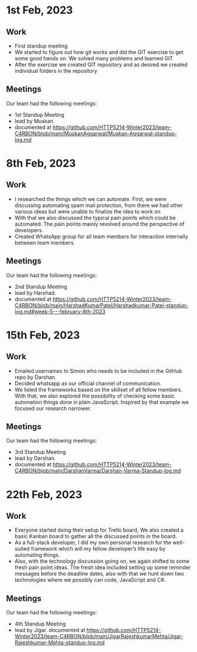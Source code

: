 
# 1st Feb, 2023

## Work
- First standup meeting
- We started to figure out how git works and did the GIT exercise to get some good hands on. We solved many problems and learned GIT
- After the exercise we created GIT repository and as desired we created individual folders in the repository
## Meetings
Our team had the following meetings:

- 1st Standup Meeting
- lead by Muskan.
- documented at https://github.com/HTTP5214-Winter2023/team-C4RBON/blob/main/MuskanAggarwal/Muskan-Aggarwal-standup-log.md


# 8th Feb, 2023

## Work
- I researched the things which we can automate. First, we were discussing automating spam mail protection, from there we had other various ideas but were unable to finalize the idea to work on
- With that we also discussed the typical pain points which could be automated. The pain points mainly revolved around the perspective of developers.
- Created WhatsApp group for all team members for interaction internally between team members
## Meetings
Our team had the following meetings:

- 2nd Standup Meeting
- lead by Harshad.
- documented at https://github.com/HTTP5214-Winter2023/team-C4RBON/blob/main/HarshadKumarPatel/Harshadkumar-Patel-standup-log.md#week-5---february-8th-2023



# 15th Feb, 2023

## Work
- Emailed usernames to Simon who needs to be included in the GitHub repo by Darshan.
- Decided whatsapp as our official channel of communication.
- We listed the frameworks based on the skillset of all fellow members. With that, we also explored the possibility of checking some basic automation things done in plain JavaScript. Inspired by that example we focused our research narrower. 
## Meetings
Our team had the following meetings:

- 3rd Standup Meeting
- lead by Darshan.
- documented at https://github.com/HTTP5214-Winter2023/team-C4RBON/blob/main/DarshanVarma/Darshan-Varma-Standup-log.md



# 22th Feb, 2023

## Work
- Everyone started doing their setup for Trello board, We also created a basic Kanban board to gather all the discussed points in the board.
- As a full-stack developer, I did my own personal research for the well-suited framework which will my fellow developer’s life easy by automating things.
- Also, with the technology discussion going on, we again shifted to some fresh pain point ideas. The fresh idea included setting up some reminder messages before the deadline dates, also with that we hunt down two technologies where we possibly can code, JavaScript and C#.
## Meetings
Our team had the following meetings:

- 4th Standup Meeting
- lead by Jigar.
documented at https://github.com/HTTP5214-Winter2023/team-C4RBON/blob/main/JigarRajeshkumarMehta/Jigar-Rajeshkumar-Mehta-standup-log.md







